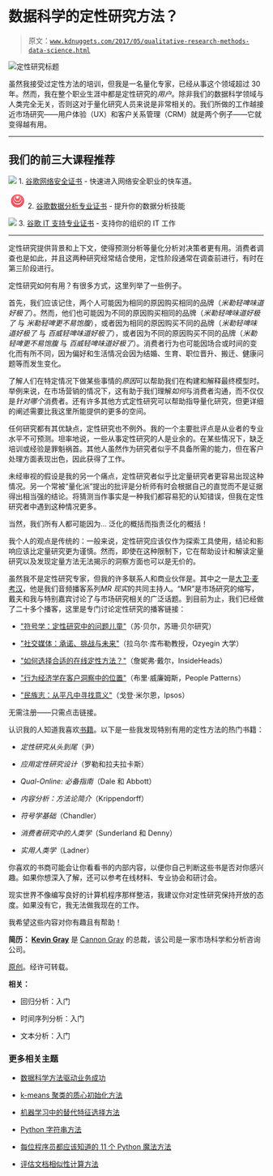 # 数据科学的定性研究方法？

> 原文：[`www.kdnuggets.com/2017/05/qualitative-research-methods-data-science.html`](https://www.kdnuggets.com/2017/05/qualitative-research-methods-data-science.html)

![定性研究标题](img/41f2080ccb51228debe91a5f56b85449.png)

虽然我接受过定性方法的培训，但我是一名量化专家，已经从事这个领域超过 30 年。然而，我在整个职业生涯中都是定性研究的*用户*。除非我们的数据科学领域与人类完全无关，否则这对于量化研究人员来说是非常相关的。我们所做的工作越接近市场研究——用户体验（UX）和客户关系管理（CRM）就是两个例子——它就变得越有用。

* * *

## 我们的前三大课程推荐

![](img/0244c01ba9267c002ef39d4907e0b8fb.png) 1\. [谷歌网络安全证书](https://www.kdnuggets.com/google-cybersecurity) - 快速进入网络安全职业的快车道。

![](img/e225c49c3c91745821c8c0368bf04711.png) 2\. [谷歌数据分析专业证书](https://www.kdnuggets.com/google-data-analytics) - 提升你的数据分析技能

![](img/0244c01ba9267c002ef39d4907e0b8fb.png) 3\. [谷歌 IT 支持专业证书](https://www.kdnuggets.com/google-itsupport) - 支持你的组织的 IT 工作

* * *

定性研究提供背景和上下文，使得预测分析等量化分析对决策者更有用。消费者调查也是如此，并且这两种研究经常结合使用，定性阶段通常在调查前进行，有时在第三阶段进行。

定性研究如何有用？有很多方式，这里列举了一些例子。

首先，我们应该记住，两个人可能因为相同的原因购买相同的品牌（*米勒轻啤味道好极了*）。然而，他们也可能因为不同的原因购买相同的品牌（*米勒轻啤味道好极了* 与 *米勒轻啤更不易饱腹*），或者因为相同的原因购买不同的品牌（*米勒轻啤味道好极了* 与 *百威轻啤味道好极了*），或者因为不同的原因购买不同的品牌（*米勒轻啤更不易饱腹* 与 *百威轻啤味道好极了*）。消费者行为也可能因场合或时间的变化而有所不同，因为偏好和生活情况会因为结婚、生育、职位晋升、搬迁、健康问题等而发生变化。

了解人们在特定情况下做某些事情的*原因*可以帮助我们在构建和解释最终模型时。举例来说，在市场营销的情况下，这有助于我们理解*如何*与消费者沟通，而不仅仅是*针对哪个*消费者。还有许多其他方式定性研究可以帮助指导量化研究，但更详细的阐述需要比我这里所能提供的更多的空间。

任何研究都有其优缺点，定性研究也不例外。我的一个主要批评点是从业者的专业水平不可预测。坦率地说，一些从事定性研究的人是业余的。在某些情况下，缺乏培训或经验是罪魁祸首。其他人虽然作为研究者似乎不具备所需的能力，但在客户处理方面表现出色，因此获得了工作。

未经审视的假设是我的另一个痛点，定性研究者似乎比定量研究者更容易出现这种情况。另一个常被“量化派”提出的批评是分析师有时会根据自己的直觉而不是证据得出相当强的结论。将猜测当作事实是一种我们都容易犯的认知错误，但我在定性研究者中遇到这种情况更多。

当然，我们所有人都可能因为... 泛化的概括而指责泛化的概括！

我个人的观点是传统的：一般来说，定性研究应该仅作为探索工具使用，结论和影响应该比定量研究更为谨慎。然而，即使在这种限制下，它在帮助设计和解读定量研究以及发现定量方法无法揭示的洞察方面也可以是无价的。

虽然我不是定性研究专家，但我的许多联系人和商业伙伴是。其中之一是[大卫·麦考汉](https://www.linkedin.com/in/davidmccaughan/)，他是我们音频播客系列*MR 现实*的共同主持人。“MR”是市场研究的缩写，戴夫和我与特别嘉宾讨论了与市场研究相关的广泛话题。到目前为止，我们已经做了二十多个播客，这里是专门讨论定性研究的播客链接：

+   ["符号学：定性研究中的问题儿童"](http://zoom.us/recording/play/VdKg0Jxirv8AoEWkP2CowEThCnFNPAau9yeHH1sxw3cSgE63_amBOxGTSC1GTvbF)（苏·贝尔，苏珊·贝尔研究）

+   ["社交媒体：承诺、挑战与未来"](http://zoom.us/recording/play/qGyPn9sHhHZH_08i-FzPjfLQe-Ya15YDE_erul46rXagdGYdujMkh8Bm_YHWb4q_)（拉乌尔·库布勒教授，Ozyegin 大学）

+   ["如何选择合适的在线定性方法？"](http://zoom.us/recording/play/pV2H0dKbbZaBdW5lmfkkq45yi9gk93DyJd7fHKmIW7s0Wy2JiW62Nnr6W-4e9Jvc)（詹妮弗·戴尔，InsideHeads）

+   ["行为经济学在客户洞察中的位置"](http://zoom.us/recording/play/aM4j_Qxs6r5zavu9vN32yzbpWkyMutaIqR8WsEvryMVueFaWIUh1VvBiPs1WQU5N)（布里·威廉姆斯，People Patterns）

+   ["民族志：从平凡中寻找意义"](http://zoom.us/recording/play/JQdl_41Q_KfGt5dZB3gDLeRmeTKepZPYWtzea3OIBXzeqqHhn0znhcCoMSfpuDs4)（戈登·米尔恩，Ipsos）

无需注册——只需点击链接。

认识我的人知道我喜欢[书籍](http://cannongray.com/methods)。以下是一些我发现特别有用的定性方法的热门书籍：

+   *定性研究从头到尾*（尹）

+   *应用定性研究设计*（罗勒和拉夫拉卡斯）

+   *Qual-Online: 必备指南*（Dale 和 Abbott）

+   *内容分析：方法论简介*（Krippendorff）

+   *符号学基础*（Chandler）

+   *消费者研究中的人类学*（Sunderland 和 Denny）

+   *实用人类学*（Ladner）

你喜欢的书商可能会让你看看书的内部内容，以便你自己判断这些书是否对你感兴趣。如果你想深入了解，还可以参考在线材料、专业协会和研讨会。

现实世界不像编写良好的计算机程序那样整洁，我建议你对定性研究保持开放的态度。如果没有它，我无法做我现在的工作。

我希望这些内容对你有趣且有帮助！

**简历： [Kevin Gray](https://www.linkedin.com/in/cannongray)** 是 [Cannon Gray](http://cannongray.com/home) 的总裁，该公司是一家市场科学和分析咨询公司。

[原创](https://www.linkedin.com/pulse/qualitative-research-methods-data-science-kevin-gray)。经许可转载。

**相关：**

+   回归分析：入门

+   时间序列分析：入门

+   文本分析：入门

### 更多相关主题

+   [数据科学方法驱动业务成功](https://www.kdnuggets.com/2023/10/nwu-data-science-methods-drive-business-success)

+   [k-means 聚类的质心初始化方法](https://www.kdnuggets.com/2020/06/centroid-initialization-k-means-clustering.html)

+   [机器学习中的替代特征选择方法](https://www.kdnuggets.com/2021/12/alternative-feature-selection-methods-machine-learning.html)

+   [Python 字符串方法](https://www.kdnuggets.com/2022/12/python-string-methods.html)

+   [每位程序员都应该知道的 11 个 Python 魔法方法](https://www.kdnuggets.com/11-python-magic-methods-every-programmer-should-know)

+   [评估文档相似性计算方法](https://www.kdnuggets.com/evaluating-methods-for-calculating-document-similarity)
